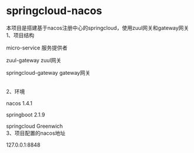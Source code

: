 # springcloud-nacos
本项目是搭建基于nacos注册中心的springcloud，使用zuul网关和gateway网关
<br/>
1、项目结构

micro-service  服务提供者

zuul-gateway  zuul网关

springcloud-gateway  gateway网关

<br/>
2、环境

nacos 1.4.1

springboot 2.1.9

springcloud Greenwich
<br/>
3、项目配置的nacos地址

127.0.0.1:8848
